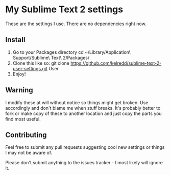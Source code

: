 # My Sublime Text 2 settings

These are the settings I use.  There are no dependencies right now.

## Install

1. Go to your Packages directory
	cd ~/Library/Application\ Support/Sublime\ Text\ 2/Packages/
1. Clone this like so:
	git clone https://github.com/kelredd/sublime-text-2-user-settings.git User
1. Enjoy!

## Warning

I modify these at will without notice so things might get broken.  Use accordingly and don't blame me when stuff breaks.  It's probably better to fork or make copy of these to another location and just copy the parts you find most useful.

## Contributing

Feel free to submit any pull requests suggesting cool new settings or things I may not be aware of.

Please don't submit anything to the issues tracker - I most likely will ignore it.